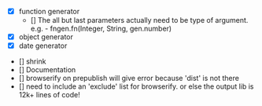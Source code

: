 - [X] function generator
    - [] The all but last parameters actually need to be type of argument. e.g. - fngen.fn(Integer, String, gen.number)
- [X] object generator
- [X] date generator
- [] shrink
- [] Documentation
- [] browserify on prepublish will give error because 'dist' is not there
- [] need to include an 'exclude' list for browserify. or else the output lib is 12k+ lines of code!